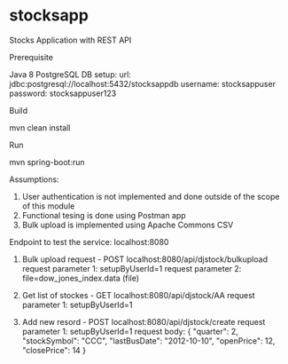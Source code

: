 # stocksapp
Stocks Application with REST API

Prerequisite

Java 8
PostgreSQL DB setup:
url: jdbc:postgresql://localhost:5432/stocksappdb
username: stocksappuser
password: stocksappuser123

Build

mvn clean install

Run

mvn spring-boot:run

Assumptions:

1. User authentication is not implemented and done outside of the scope of this module
2. Functional tesing is done using Postman app
3. Bulk upload is implemented using Apache Commons CSV 
 
Endpoint to test the service: localhost:8080
1. Bulk upload request - POST
localhost:8080/api/djstock/bulkupload
request parameter 1: setupByUserId=1 
request parameter 2: file=dow_jones_index.data (file) 

2. Get list of stockes - GET
localhost:8080/api/djstock/AA
request parameter 1: setupByUserId=1 

3. Add new resord - POST
localhost:8080/api/djstock/create
request parameter 1: setupByUserId=1
request body:
{
    "quarter": 2,
    "stockSymbol": "CCC",
    "lastBusDate": "2012-10-10",
    "openPrice": 12,
    "closePrice": 14
}

